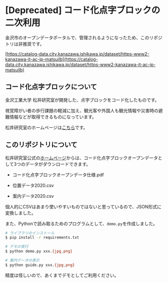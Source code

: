# [Deprecated] コード化点字ブロックの二次利用

金沢市のオープンデータポータルで、管理されるようになったため、このリポジトリは非推奨です。

[https://catalog-data.city.kanazawa.ishikawa.jp/dataset/https-www2-kanazawa-it-ac-jp-matsuilb](https://catalog-data.city.kanazawa.ishikawa.jp/dataset/https-www2-kanazawa-it-ac-jp-matsuilb)

## コード化点字ブロックについて

金沢工業大学 松井研究室が開発した、点字ブロックをコード化したものです。

視覚障がい者の歩行課題の軽減に加え、観光客や外国人も観光情報や災害時の避難情報などが取得できるものになっています。

松井研究室のホームページは[こちら](http://www2.kanazawa-it.ac.jp/matsuilb/index.html)です。

## このリポジトリについて

松井研究室公式の[ホームページ](http://www2.kanazawa-it.ac.jp/matsuilb/research.html#Braille_blocks)からは、コード化点字ブロックオープンデータとして3つのデータがダウンロードできます。

- コード化点字ブロックオープンデータ仕様.pdf

- 位置データ2020.csv

- 案内データ2020.csv

個人的にCSVはあまり使いやすいものではないと思っているので、JSON形式に変換しました。

また、Pythonで読み取るためのプログラムとして、`demo.py`を作成しました。

```bash
# ライブラリのインストール
$ pip install -r requirements.txt

# デモの実行
$ python demo.py xxx.{jpg,png}

# 案内データの表示
$ python guide.py xxx.{jpg,png}

```

精度は怪しいので、あくまでデモとしてご利用ください。
